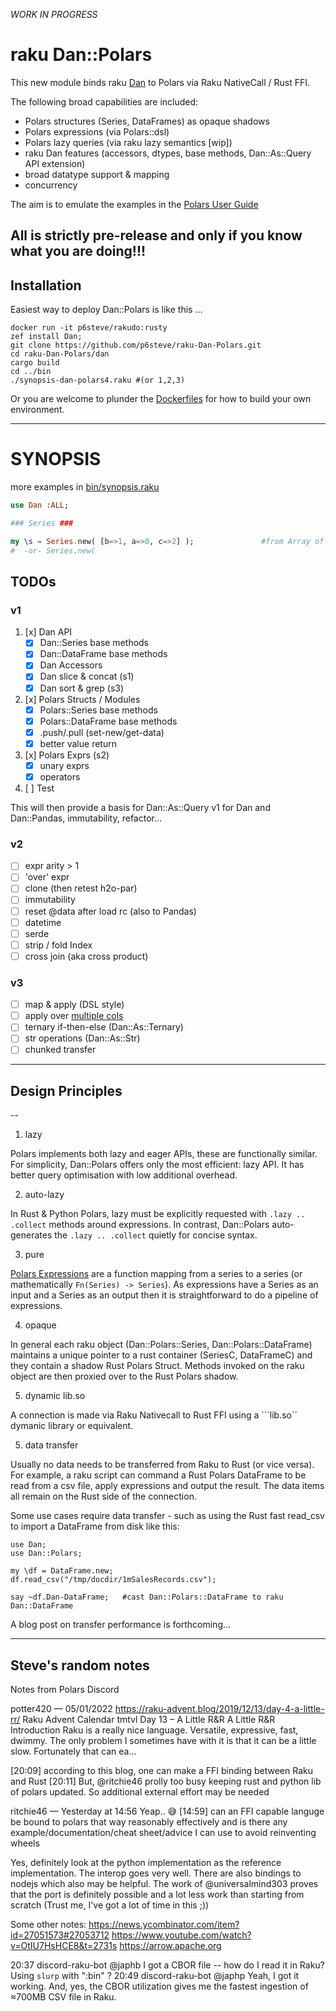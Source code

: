  *WORK IN PROGRESS*

# raku Dan::Polars

This new module binds raku [Dan](https://github.com/p6steve/raku-Dan) to Polars via Raku NativeCall / Rust FFI.

The following broad capabilities are included:
- Polars structures (Series, DataFrames) as opaque shadows
- Polars expressions (via Polars::dsl)
- Polars lazy queries (via raku lazy semantics [wip])
- raku Dan features (accessors, dtypes, base methods, Dan::As::Query API extension)
- broad datatype support & mapping
- concurrency

The aim is to emulate the examples in the [Polars User Guide](https://pola-rs.github.io/polars-book/user-guide/dsl/expressions.html)

## All is strictly pre-release and only if you know what you are doing!!!
 
## Installation

Easiest way to deploy Dan::Polars is like this ...
```
docker run -it p6steve/rakudo:rusty
zef install Dan;
git clone https://github.com/p6steve/raku-Dan-Polars.git
cd raku-Dan-Polars/dan
cargo build
cd ../bin
./synopsis-dan-polars4.raku #(or 1,2,3)
```

Or you are welcome to plunder the [Dockerfiles](https://github.com/p6steve/raku-Dockerfiles) for how to build your own environment.

------

# SYNOPSIS
more examples in [bin/synopsis.raku](https://github.com/p6steve/raku-Dan/blob/main/bin/synopsis-dan.raku)
```raku
use Dan :ALL;

### Series ###

my \s = Series.new( [b=>1, a=>0, c=>2] );               #from Array of Pairs
#  -or- Series.new( 
```

## TODOs
### v1

1. [x] Dan API
   - [x] Dan::Series base methods
   - [x] Dan::DataFrame base methods
   - [x] Dan Accessors
   - [x] Dan slice & concat (s1)
   - [x] Dan sort & grep (s3)
   
2. [x] Polars Structs / Modules
   - [x] Polars::Series base methods
   - [x] Polars::DataFrame base methods
   - [x] .push/.pull (set-new/get-data)
   - [x] better value return
   
3. [x] Polars Exprs (s2)
   - [x] unary exprs
   - [x] operators

4. [ ] Test
 
This will then provide a basis for Dan::As::Query v1 for Dan and Dan::Pandas, immutability, refactor...

### v2
- [ ] expr arity > 1
- [ ] 'over' expr
- [ ] clone (then retest h2o-par)
- [ ] immutability
- [ ] reset @data after load rc (also to Pandas)
- [ ] datetime
- [ ] serde
- [ ] strip / fold Index
- [ ] cross join (aka cross product)
 
### v3
- [ ] map & apply (DSL style)
- [ ] apply over [multiple cols](https://stackoverflow.com/questions/72372821/how-to-apply-a-function-to-multiple-columns-of-a-polars-dataframe-in-rust)
- [ ] ternary if-then-else (Dan::As::Ternary)
- [ ] str operations (Dan::As::Str)
- [ ] chunked transfer

----
 
## Design Principles
--
1. lazy

Polars implements both lazy and eager APIs, these are functionally similar. For simplicity, Dan::Polars offers only the most efficient: lazy API. It has better query optimisation with low additional overhead.

2. auto-lazy

In Rust & Python Polars, lazy must be explicitly requested with ```.lazy .. .collect``` methods around expressions. In contrast, Dan::Polars auto-generates the ```.lazy .. .collect``` quietly for concise syntax.

3. pure

[Polars Expressions](https://pola-rs.github.io/polars-book/user-guide/dsl/intro.html) are a function mapping from a series to a series (or mathematically ```Fn(Series) -> Series```). As expressions have a Series as an input and a Series as an output then it is straightforward to do a pipeline of expressions.

4. opaque
 
In general each raku object (Dan::Polars::Series, Dan::Polars::DataFrame) maintains a unique pointer to a rust container (SeriesC, DataFrameC) and they contain a shadow Rust Polars Struct. Methods invoked on the raku object are then proxied over to the Rust Polars shadow. 
 
5. dynamic lib.so
 
A connection is made via Raku Nativecall to Rust FFI using a ```lib.so`` dymanic library or equivalent.
 
5. data transfer

Usually no data needs to be transferred from Raku to Rust (or vice versa). For example, a raku script can command a Rust Polars DataFrame to be read from a csv file, apply expressions and output the result. The data items all remain on the Rust side of the connection.
 
Some use cases require data transfer - such as using the Rust fast read_csv to import a DataFrame from disk like this:
 
```
use Dan;
use Dan::Polars;

my \df = DataFrame.new;
df.read_csv("/tmp/docdir/1mSalesRecords.csv");

say ~df.Dan-DataFrame;   #cast Dan::Polars::DataFrame to raku Dan::DataFrame
 ```

A blog post on transfer performance is forthcoming...

----
## Steve's random notes

Notes from Polars Discord

potter420 — 05/01/2022
https://raku-advent.blog/2019/12/13/day-4-a-little-rr/
Raku Advent Calendar
tmtvl
Day 13 – A Little R&R
A Little R&R Introduction Raku is a really nice language. Versatile, expressive, fast, dwimmy. The only problem I sometimes have with it is that it can be a little slow. Fortunately that can ea…

[20:09]
according to this blog, one can make a FFI binding between Raku and Rust
[20:11]
But, @ritchie46  prolly too busy keeping rust and python lib of polars updated. So additional external effort may be needed

ritchie46 — Yesterday at 14:56
Yeap.. 😅
[14:59]
can an FFI capable languge be bound to polars that way reasonably effectively and is there any example/documentation/cheat sheet/advice I can use to avoid reinventing wheels

Yes, definitely look at the python implementation as the reference implementation. The interop goes very well. There are also bindings to nodejs which also may be helpful. The work of @universalmind303 proves that the port is definitely possible and a lot less work than starting from scratch (Trust me, I've got a lot of time in this ;))

Some other notes:
https://news.ycombinator.com/item?id=27051573#27053712
https://www.youtube.com/watch?v=OtIU7HsHCE8&t=2731s
https://arrow.apache.org


20:37	discord-raku-bot	<Anton Antonov> @japhb I got a CBOR file -- how do I read it in Raku? Using `slurp` with ":bin" ?
20:49	discord-raku-bot	<Anton Antonov> @japhp Yeah, I got it working. And, yes, the CBOR utilization gives me the fastest ingestion of ≈700MB CSV file in Raku.

